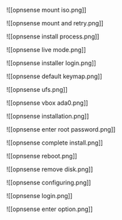 



![[opnsense mount iso.png]]

![[opnsense mount and retry.png]]

![[opnsense install process.png]]

![[opnsense live mode.png]]

![[opnsense installer login.png]]

![[opnsense default keymap.png]]

![[opnsense ufs.png]]

![[opnsense vbox ada0.png]]

![[opnsense installation.png]]


![[opnsense enter root password.png]]


![[opnsense complete install.png]]

![[opnsense reboot.png]]

![[opnsense remove disk.png]]

![[opnsense configuring.png]]

![[opnsense login.png]]

![[opnsense enter option.png]]